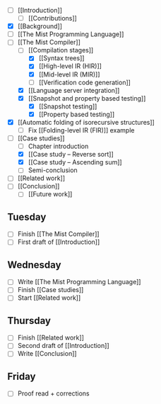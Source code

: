 - [ ] [[Introduction]]
    - [ ] [[Contributions]]
- [x] [[Background]]
- [ ] [[The Mist Programming Language]]
- [ ] [[The Mist Compiler]]
    - [ ] [[Compilation stages]]
        - [x] [[Syntax trees]]
        - [x] [[High-level IR (HIR)]]
        - [x] [[Mid-level IR (MIR)]]
        - [ ] [[Verification code generation]]
    - [x] [[Language server integration]]
    - [x] [[Snapshot and property based testing]]
        - [x] [[Snapshot testing]]
        - [x] [[Property based testing]]
- [x] [[Automatic folding of isorecursive structures]]
    - [ ] Fix [[Folding-level IR (FIR)]] example
- [ ] [[Case studies]]
    - [ ] Chapter introduction
    - [x] [[Case study – Reverse sort]]
    - [x] [[Case study – Ascending sum]]
    - [ ] Semi-conclusion
- [ ] [[Related work]]
- [ ] [[Conclusion]]
    - [ ] [[Future work]]

## Tuesday
- [ ] Finish [[The Mist Compiler]]
- [ ] First draft of [[Introduction]]

## Wednesday
- [ ] Write [[The Mist Programming Language]]
- [ ] Finish [[Case studies]]
- [ ] Start [[Related work]]

## Thursday
- [ ] Finish [[Related work]]
- [ ] Second draft of [[Introduction]]
- [ ] Write [[Conclusion]]

## Friday
- [ ] Proof read + corrections